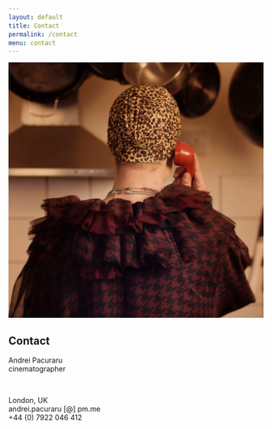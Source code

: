 ```yaml
---
layout: default
title: Contact
permalink: /contact
menu: contact
---
```


<article>
<div class="wrapper">
<div class="about-page">
  <div class="left">
  <a><img src="/assets/img/contact.png"></a>
  </div>
  <div class="right">
  <h1>Contact</h1>
  <p>Andrei Pacuraru<br/>cinematographer</p>
  <p>&nbsp;</p>
  <p>London, UK<br/>
  andrei.pacuraru [@] pm.me<br/>
  +44 (0) 7922 046 412</p>
  </div>
</div>
</div>
</article>
